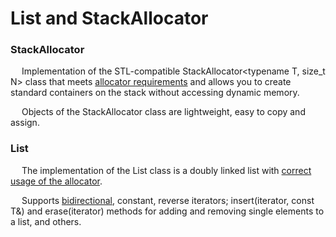 # List and StackAllocator

### StackAllocator

&emsp; Implementation of the STL-compatible StackAllocator<typename T, size_t N> class that meets [allocator requirements] and allows you to create standard containers on the stack without accessing dynamic memory.

&emsp; Objects of the StackAllocator class are lightweight, easy to copy and assign.

### List

&emsp; The implementation of the List class is a doubly linked list with [correct usage of the allocator].

&emsp; Supports [bidirectional], constant, reverse iterators; insert(iterator, const T&) and erase(iterator) methods for adding and removing single elements to a list, and others.

   [allocator requirements]: <https://en.cppreference.com/w/cpp/named_req/Allocator>
   [correct usage of the allocator]: <https://en.cppreference.com/w/cpp/named_req/AllocatorAwareContainer>
  [bidirectional]: <https://en.cppreference.com/w/cpp/named_req/BidirectionalIterator>
